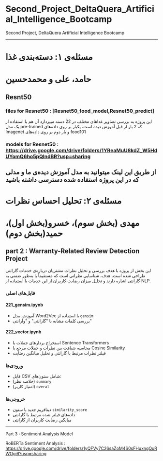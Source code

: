 # Second_Project_DeltaQuera_Artificial_Intelligence_Bootcamp
Second Project, DeltaQuera Artificial Intelligence Bootcamp

-----------------------------------------------------
# مسئله‌ی ۱: دسته‌بندی غذا 

# حامد، علی و محمدحسین 
## Resnt50
### files for Resnet50 : [Resnet50_food_model,Resnet50_predict]
این پروژه به بررسی تصاویر غدا‌های مختلف در 22 دسته میپردازد آن هم با استفاده از یک مدل pre-trained که 2 بار از قبل آموزش دیده است، یکبار بر روی داده‌های Imagenet و بار دوم بر روی داده‌های food101
### models for Resnet50 : https://drive.google.com/drive/folders/1YReaMuU8kdZ_W5HdUYomQ6ho5pQlndBR?usp=sharing
از طریق این لینک میتوانید به مدل آموزش دیده‌ی ما و مدلی که در این پروژه استفاده شده دسترسی داشته باشید
-----------------
#  مسئله‌ی ۲: تحلیل احساس نظرات 

# مهدی (بخش سوم)، خسرو(بخش اول)، حمید(بخش دوم)
## part 2 : Warranty-Related Review Detection Project

این بخش از پروژه با هدف بررسی و تحلیل نظرات مشتریان درباره‌ی خدمات گارانتی طراحی شده است. هدف، شناسایی نظراتی است که مستقیماً یا به‌طور ضمنی به گارانتی اشاره دارند و تحلیل میزان رضایت کاربران از این خدمات با استفاده از NLP.
### فایل‌های اصلی

#### 221_gensim.ipynb
- آموزش مدل Word2Vec با استفاده از `gensim`
- بررسی کلمات مشابه با "گارانتی" و "وارانتی"

#### 222_vector.ipynb
- استخراج بردارهای جملات با Sentence Transformers
- محاسبه شباهت بین نظرات و جملات مرجع با Cosine Similarity
- فیلتر نظرات مرتبط با گارانتی و تحلیل میانگین رضایت


### ورودی‌ها

- فایل CSV شامل ستون‌های:
- (خلاصه نظر) `summary`
- (امتیاز کاربر) `overal`

### خروجی‌ها
- دیتافریم جدید با ستون `similarity_score`
- داده‌های فیلتر شده مرتبط با گارانتی
- میانگین رضایت کاربران از گارانتی
-------


Part 3 : Sentiment Analysis Model

RoBERTa Sentiment Analysis : https://drive.google.com/drive/folders/1yQFVy7C26saZoM4S0sFHuxngQuRWOgi6?usp=sharing


